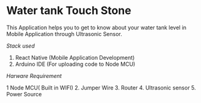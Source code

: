 # Water tank Touch Stone

This Application helps you to get to know about your water tank level in Mobile Application through Ultrasonic Sensor.

*Stack used*
1. React Native (Mobile Application Development)
2. Arduino IDE (For uploading code to Node MCU)

*Harware Requirement*

1 Node MCU( Built in WIFI)
2. Jumper Wire
3. Router
4. Ultrasonic sensor
5. Power Source

